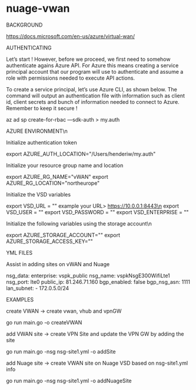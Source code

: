 # nuage-vwan

BACKGROUND

https://docs.microsoft.com/en-us/azure/virtual-wan/

AUTHENTICATING

Let’s start ! However, before we proceed, we first need to somehow authenticate agains Azure API. For Azure this means creating a service principal account that our program will use to authenticate and assume a role with permissions needed to execute API actions.

To create a service principal, let’s use Azure CLI, as shown below. The command will output an authentication file with information such as client id, client secrets and bunch of information needed to connect to Azure. Remember to keep it secure !

az ad sp create-for-rbac —sdk-auth > my.auth

AZURE ENVIRONMENT\n

Initialize authentication token

export AZURE_AUTH_LOCATION="/Users/henderiw/my.auth"

Initialize your resource group name and location

export AZURE_RG_NAME="vWAN"
export AZURE_RG_LOCATION="northeurope"

Initialize the VSD variables

export VSD_URL = "<your URL>"
    example your URL> https://10.0.0.1:8443\n
export VSD_USER = "<user>"
export VSD_PASSWORD = "<password>"
export VSD_ENTERPRISE = "<enterprise>"

Initialize the following variables using the storage account\n

export AZURE_STORAGE_ACCOUNT="<your storage account>"
export AZURE_STORAGE_ACCESS_KEY="<your storage access key>"

YML FILES

Assist in adding sites on vWAN and Nuage

nsg_data:
  enterprise: vspk_public 
  nsg_name: vspkNsgE300WifiLte1
  nsg_port: lte0
  public_ip: 81.246.71.160
  bgp_enabled: false
  bgp_nsg_asn: 1111
  lan_subnet: 
    - 172.0.5.0/24

EXAMPLES

create VWAN -> create vwan, vhub and vpnGW

go run main.go -o createVWAN

add VWAN site -> create VPN Site and update the VPN GW by adding the site

go run main.go -nsg nsg-site1.yml -o addSite

add Nuage site -> create VWAN site on Nuage VSD based on nsg-site1.yml info

go run main.go -nsg nsg-site1.yml -o addNuageSite



